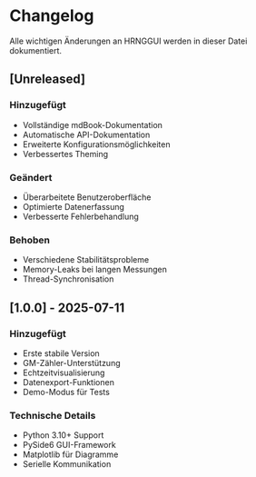 # Changelog

Alle wichtigen Änderungen an HRNGGUI werden in dieser Datei dokumentiert.

## [Unreleased]

### Hinzugefügt

- Vollständige mdBook-Dokumentation
- Automatische API-Dokumentation
- Erweiterte Konfigurationsmöglichkeiten
- Verbessertes Theming

### Geändert

- Überarbeitete Benutzeroberfläche
- Optimierte Datenerfassung
- Verbesserte Fehlerbehandlung

### Behoben

- Verschiedene Stabilitätsprobleme
- Memory-Leaks bei langen Messungen
- Thread-Synchronisation

## [1.0.0] - 2025-07-11

### Hinzugefügt

- Erste stabile Version
- GM-Zähler-Unterstützung
- Echtzeitvisualisierung
- Datenexport-Funktionen
- Demo-Modus für Tests

### Technische Details

- Python 3.10+ Support
- PySide6 GUI-Framework
- Matplotlib für Diagramme
- Serielle Kommunikation
